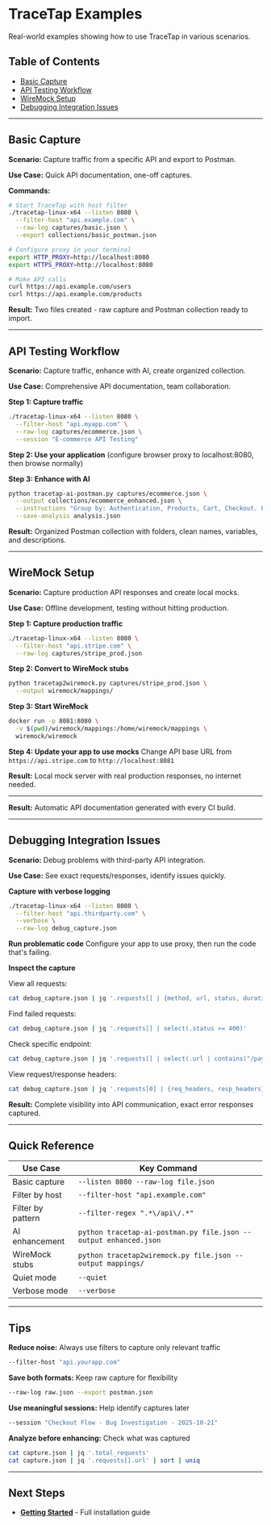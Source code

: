 # TraceTap Examples

Real-world examples showing how to use TraceTap in various scenarios.

## Table of Contents

- [Basic Capture](#basic-capture)
- [API Testing Workflow](#api-testing-workflow)
- [WireMock Setup](#wiremock-setup)
- [Debugging Integration Issues](#debugging-integration-issues)

---

## Basic Capture

**Scenario:** Capture traffic from a specific API and export to Postman.

**Use Case:** Quick API documentation, one-off captures.

**Commands:**

```bash
# Start TraceTap with host filter
./tracetap-linux-x64 --listen 8080 \
  --filter-host "api.example.com" \
  --raw-log captures/basic.json \
  --export collections/basic_postman.json

# Configure proxy in your terminal
export HTTP_PROXY=http://localhost:8080
export HTTPS_PROXY=http://localhost:8080

# Make API calls
curl https://api.example.com/users
curl https://api.example.com/products
```

**Result:** Two files created - raw capture and Postman collection ready to import.

---

## API Testing Workflow

**Scenario:** Capture traffic, enhance with AI, create organized collection.

**Use Case:** Comprehensive API documentation, team collaboration.

**Step 1: Capture traffic**
```bash
./tracetap-linux-x64 --listen 8080 \
  --filter-host "api.myapp.com" \
  --raw-log captures/ecommerce.json \
  --session "E-commerce API Testing"
```

**Step 2: Use your application** (configure browser proxy to localhost:8080, then browse normally)

**Step 3: Enhance with AI**
```bash
python tracetap-ai-postman.py captures/ecommerce.json \
  --output collections/ecommerce_enhanced.json \
  --instructions "Group by: Authentication, Products, Cart, Checkout. Extract user_id and cart_id as variables." \
  --save-analysis analysis.json
```

**Result:** Organized Postman collection with folders, clean names, variables, and descriptions.

---

## WireMock Setup

**Scenario:** Capture production API responses and create local mocks.

**Use Case:** Offline development, testing without hitting production.

**Step 1: Capture production traffic**
```bash
./tracetap-linux-x64 --listen 8080 \
  --filter-host "api.stripe.com" \
  --raw-log captures/stripe_prod.json
```

**Step 2: Convert to WireMock stubs**
```bash
python tracetap2wiremock.py captures/stripe_prod.json \
  --output wiremock/mappings/
```

**Step 3: Start WireMock**
```bash
docker run -p 8081:8080 \
  -v $(pwd)/wiremock/mappings:/home/wiremock/mappings \
  wiremock/wiremock
```

**Step 4: Update your app to use mocks**
Change API base URL from `https://api.stripe.com` to `http://localhost:8081`

**Result:** Local mock server with real production responses, no internet needed.

---

**Result:** Automatic API documentation generated with every CI build.

---

## Debugging Integration Issues

**Scenario:** Debug problems with third-party API integration.

**Use Case:** See exact requests/responses, identify issues quickly.

**Capture with verbose logging**
```bash
./tracetap-linux-x64 --listen 8080 \
  --filter-host "api.thirdparty.com" \
  --verbose \
  --raw-log debug_capture.json
```

**Run problematic code**
Configure your app to use proxy, then run the code that's failing.

**Inspect the capture**

View all requests:
```bash
cat debug_capture.json | jq '.requests[] | {method, url, status, duration_ms}'
```

Find failed requests:
```bash
cat debug_capture.json | jq '.requests[] | select(.status >= 400)'
```

Check specific endpoint:
```bash
cat debug_capture.json | jq '.requests[] | select(.url | contains("/payment"))'
```

View request/response headers:
```bash
cat debug_capture.json | jq '.requests[0] | {req_headers, resp_headers}'
```

**Result:** Complete visibility into API communication, exact error responses captured.

---

## Quick Reference

| Use Case | Key Command |
|----------|-------------|
| Basic capture | `--listen 8080 --raw-log file.json` |
| Filter by host | `--filter-host "api.example.com"` |
| Filter by pattern | `--filter-regex ".*\/api\/.*"` |
| AI enhancement | `python tracetap-ai-postman.py file.json --output enhanced.json` |
| WireMock stubs | `python tracetap2wiremock.py file.json --output mappings/` |
| Quiet mode | `--quiet` |
| Verbose mode | `--verbose` |

---

## Tips

**Reduce noise:** Always use filters to capture only relevant traffic
```bash
--filter-host "api.yourapp.com"
```

**Save both formats:** Keep raw capture for flexibility
```bash
--raw-log raw.json --export postman.json
```

**Use meaningful sessions:** Help identify captures later
```bash
--session "Checkout Flow - Bug Investigation - 2025-10-21"
```

**Analyze before enhancing:** Check what was captured
```bash
cat capture.json | jq '.total_requests'
cat capture.json | jq '.requests[].url' | sort | uniq
```

---

## Next Steps

- **[Getting Started](getting-started.md)** - Full installation guide
